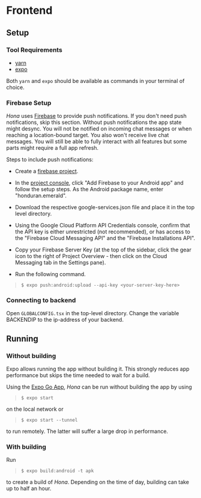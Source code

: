 # Frontend

## Setup
### Tool Requirements

- [yarn](https://yarnpkg.com/)
- [expo](https://docs.expo.io/get-started/installation/)

Both `yarn` and `expo` should be available as commands in your terminal of choice.

### Firebase Setup

*Hona* uses [Firebase](https://firebase.google.com/) to provide push notifications. If you don't need push notifications, skip this section. Without push notifications the app state might desync. You will not be notified on incoming chat messages or when reaching a location-bound target. You also won't receive live chat messages. You will still be able to fully interact with all features but some parts might require a full app refresh.

Steps to include push notifications:
- Create a [firebase project](https://console.firebase.google.com/u/0/).
- In the [project console](https://console.firebase.google.com/u/0/), click "Add Firebase to your Android app" and follow the setup steps. As the Android package name, enter "honduran.emerald".
- Download the respective google-services.json file and place it in the top level directory.
- Using the Google Cloud Platform API Credentials console, confirm that the API key is either unrestricted (not recommended), or has access to the "Firebase Cloud Messaging API" and the "Firebase Installations API".

- Copy your Firebase Server Key (at the top of the sidebar, click the gear icon to the right of Project Overview - then click on the Cloud Messaging tab in the Settings pane).
- Run the following command.
> `$ expo push:android:upload --api-key <your-server-key-here>`

### Connecting to backend

Open `GLOBALCONFIG.tsx` in the top-level directory. Change the variable BACKENDIP to the ip-address of your backend.

## Running

### Without building

Expo allows running the app without building it. This strongly reduces app performance but skips the time needed to wait for a build.

Using the [Expo Go App](https://play.google.com/store/apps/details?id=host.exp.exponent), *Hona* can be run without building the app by using 

> `$ expo start`

on the local network or

> `$ expo start --tunnel`

to run remotely. The latter will suffer a large drop in performance.

### With building

Run

> `$ expo build:android -t apk`

to create a build of *Hona*. Depending on the time of day, building can take up to half an hour.